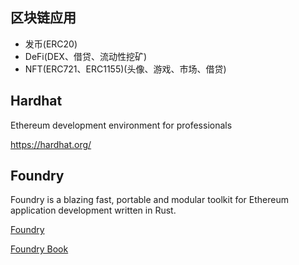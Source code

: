## 区块链应用

- 发币(ERC20)
- DeFi(DEX、借贷、流动性挖矿)
- NFT(ERC721、ERC1155)(头像、游戏、市场、借贷)

## Hardhat

Ethereum development environment for professionals

https://hardhat.org/

## Foundry

Foundry is a blazing fast, portable and modular toolkit for Ethereum application development written in Rust.

[Foundry](https://getfoundry.sh/)

[Foundry Book](https://book.getfoundry.sh/)
